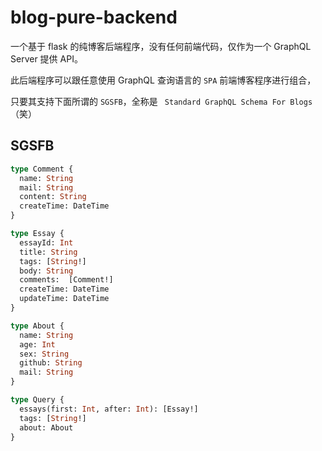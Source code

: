 # blog-pure-backend
一个基于 flask 的纯博客后端程序，没有任何前端代码，仅作为一个 GraphQL Server 提供 API。

此后端程序可以跟任意使用 GraphQL 查询语言的 `SPA` 前端博客程序进行组合，

只要其支持下面所谓的 `SGSFB`，全称是 ` Standard GraphQL Schema For Blogs` （笑）

## SGSFB

```graphql
type Comment {
  name: String
  mail: String
  content: String
  createTime: DateTime
}

type Essay {
  essayId: Int
  title: String
  tags: [String!]
  body: String
  comments:  [Comment!]
  createTime: DateTime
  updateTime: DateTime
}

type About {
  name: String
  age: Int
  sex: String
  github: String
  mail: String
}

type Query {
  essays(first: Int, after: Int): [Essay!]
  tags: [String!]
  about: About
}
```
